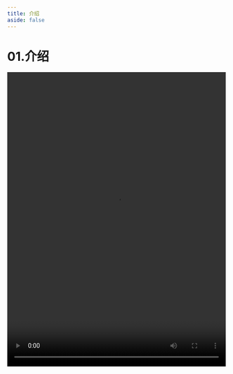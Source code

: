```yaml
---
title: 介绍
aside: false
---
```


# 01.介绍

<video autoplay src="http://qn.chinavanes.com/nodejs/module-12/01.介绍.mp4" controls controlsList="nodownload" width="100%" height="680"/>

